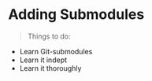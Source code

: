 # Adding Submodules

>Things to do:  

* Learn Git-submodules
* Learn it indept
* Learn it thoroughly
